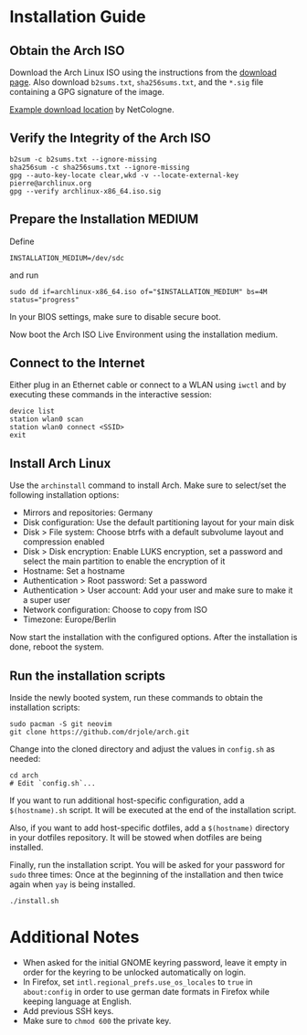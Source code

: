 # Installation Guide

## Obtain the Arch ISO

Download the Arch Linux ISO using the instructions from the [download page](https://archlinux.org/download/).
Also download `b2sums.txt`, `sha256sums.txt`, and the `*.sig` file containing a GPG signature of the image.

[Example download location](https://mirror.netcologne.de/archlinux/iso/latest/) by NetCologne.

## Verify the Integrity of the Arch ISO

```shell
b2sum -c b2sums.txt --ignore-missing
sha256sum -c sha256sums.txt --ignore-missing
gpg --auto-key-locate clear,wkd -v --locate-external-key pierre@archlinux.org
gpg --verify archlinux-x86_64.iso.sig
```

## Prepare the Installation MEDIUM

Define

```shell
INSTALLATION_MEDIUM=/dev/sdc
```

and run

```shell
sudo dd if=archlinux-x86_64.iso of="$INSTALLATION_MEDIUM" bs=4M status="progress"
```

In your BIOS settings, make sure to disable secure boot.

Now boot the Arch ISO Live Environment using the installation medium.

## Connect to the Internet

Either plug in an Ethernet cable or connect to a WLAN using `iwctl` and by executing these commands in the interactive session:

```shell
device list
station wlan0 scan
station wlan0 connect <SSID>
exit
```

## Install Arch Linux

Use the `archinstall` command to install Arch. Make sure to select/set the following installation options:

- Mirrors and repositories: Germany
- Disk configuration: Use the default partitioning layout for your main disk
- Disk > File system: Choose btrfs with a default subvolume layout and compression enabled
- Disk > Disk encryption: Enable LUKS encryption, set a password and select the main partition to enable the encryption of it
- Hostname: Set a hostname
- Authentication > Root password: Set a password
- Authentication > User account: Add your user and make sure to make it a super user
- Network configuration: Choose to copy from ISO
- Timezone: Europe/Berlin

Now start the installation with the configured options.
After the installation is done, reboot the system.

## Run the installation scripts

Inside the newly booted system, run these commands to obtain the installation scripts:

```shell
sudo pacman -S git neovim
git clone https://github.com/drjole/arch.git
```

Change into the cloned directory and adjust the values in `config.sh` as needed:

```shell
cd arch
# Edit `config.sh`...
```

If you want to run additional host-specific configuration, add a `$(hostname).sh` script.
It will be executed at the end of the installation script.

Also, if you want to add host-specific dotfiles, add a `$(hostname)` directory in your dotfiles repository.
It will be stowed when dotfiles are being installed.

Finally, run the installation script.
You will be asked for your password for `sudo` three times: Once at the beginning of the installation and then twice again when `yay` is being installed.

```shell
./install.sh
```

# Additional Notes

- When asked for the initial GNOME keyring password, leave it empty in order for the keyring to be unlocked automatically on login.
- In Firefox, set `intl.regional_prefs.use_os_locales` to `true` in `about:config` in order to use german date formats in Firefox while keeping language at English.
- Add previous SSH keys.
- Make sure to `chmod 600` the private key.
